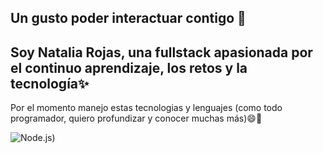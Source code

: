 ## Un gusto poder interactuar contigo 👋

## Soy Natalia Rojas, una fullstack apasionada por el continuo aprendizaje, los retos y la tecnología✨

Por el momento manejo estas tecnologias y lenguajes (como todo programador, quiero profundizar y conocer muchas más)😄🔭

![Node.js]([https://upload.wikimedia.org/wikipedia/commons/6/6a/JavaScript-logo.png))
